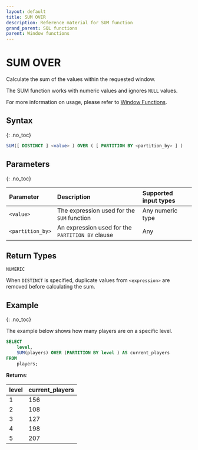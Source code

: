 ```yaml
---
layout: default
title: SUM OVER
description: Reference material for SUM function
grand_parent: SQL functions
parent: Window functions
---
```


# SUM OVER

Calculate the sum of the values within the requested window.

The SUM function works with numeric values and ignores `NULL` values.

For more information on usage, please refer to [Window Functions](./index.md).

## Syntax
{: .no_toc}

```sql
SUM([ DISTINCT ] <value> ) OVER ( [ PARTITION BY <partition_by> ] )
```

## Parameters 
{: .no_toc}

| Parameter | Description                                      |Supported input types | 
| :--------- | :------------------------------------------------ | :------------| 
| `<value>`   | The expression used for the `SUM` function       | Any numeric type |
| `<partition_by>`  | An expression used for the `PARTITION BY` clause | Any |

## Return Types
`NUMERIC` 

When `DISTINCT` is specified, duplicate values from `<expression>` are removed before calculating the sum.

## Example
{: .no_toc}

The example below shows how many players are on a specific level. 

```sql
SELECT
	level,
	SUM(players) OVER (PARTITION BY level ) AS current_players
FROM
	players;
```

**Returns**:

| level | current_players |
|:-----|:------|
| 1 | 156 |
| 2 | 108 |
| 3 | 127 |
| 4 | 198 |
| 5 | 207 |
